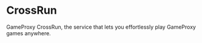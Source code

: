 # CrossRun
GameProxy CrossRun, the service that lets you effortlessly play GameProxy games anywhere.

